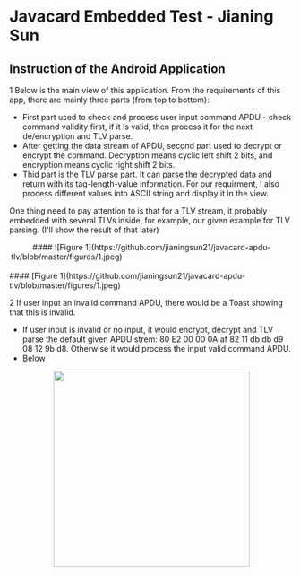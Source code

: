 # Javacard Embedded Test - Jianing Sun
## Instruction of the Android Application
1 Below is the main view of this application. From the requirements of this app, there are mainly
three parts (from top to bottom): 
* First part used to check and process user input command APDU - check command validity first, 
if it is valid, then process it for the next de/encryption and TLV parse.
* After getting the data stream of APDU, second part used to decrypt or encrypt the command. Decryption means 
cyclic left shift 2 bits, and encryption means cyclic right shift 2 bits.
* Thid part is the TLV parse part. It can parse the decrypted data and return with its tag-length-value information.
For our requirment, I also process different values into ASCII string and display it in the view.   

One thing need to pay attention to is that for a TLV stream, it probably embedded with several TLVs inside, 
for example, our given example for TLV parsing. (I'll show the result of that later)
<div align="center">
<!--   <img src="https://github.com/jianingsun21/javacard-apdu-tlv/blob/master/figures/1.jpeg" width="350" height=“400"> -->
  #### ![Figure 1](https://github.com/jianingsun21/javacard-apdu-tlv/blob/master/figures/1.jpeg)                                                                               
</div>
#### [Figure 1](https://github.com/jianingsun21/javacard-apdu-tlv/blob/master/figures/1.jpeg)

2 If user input an invalid command APDU, there would be a Toast showing that this is invalid. 
* If user input is invalid or no input, it would encrypt, decrypt and TLV parse the default given APDU strem:
80 E2 00 00 0A af 82 11 db db d9 08 12 9b d8. Otherwise it would process the input valid command APDU. 
* Below
<div align="center">
  <img src="https://github.com/jianingsun21/javacard-apdu-tlv/blob/master/figures/2.jpeg" width="350" height=“400">
</div>
